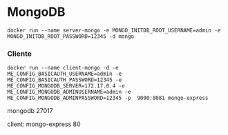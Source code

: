 # MongoDB

```
docker run --name server-mongo -e MONGO_INITDB_ROOT_USERNAME=admin -e MONGO_INITDB_ROOT_PASSWORD=12345 -d mongo
```

### Cliente
```
docker run --name client-mongo -d -e ME_CONFIG_BASICAUTH_USERNAME=admin -e ME_CONFIG_BASICAUTH_PASSWORD=12345 -e ME_CONFIG_MONGODB_SERVER=172.17.0.4 -e ME_CONFIG_MONGODB_ADMINUSERNAME=admin -e ME_CONFIG_MONGODB_ADMINPASSWORD=12345 -p  9000:8081 mongo-express
```

mongodb
27017

client: mongo-express
80